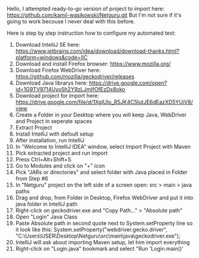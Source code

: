 Hello,
I attempted ready-to-go version of project to import here:
https://github.com/kamil-wasikowski/Netguru.git
But I'm not sure if it's going to work becouse I never deal with this before. 

Here is step by step instruction how to configure my automated test:
1. Download InteliiJ SE here:
https://www.jetbrains.com/idea/download/download-thanks.html?platform=windows&code=IIC
2. Download and install Firefox browser:
https://www.mozilla.org/
3. Download Firefox WebDriver here:
https://github.com/mozilla/geckodriver/releases
4. Download Java librarys here:
https://drive.google.com/open?id=1G9TV9714Uyo5h2Y9zLJmIfOfEzDx8oko
5. Download project for import here:
https://drive.google.com/file/d/1XglUIo_R5JK4C5IutJE6dEazXD5YUiV8/view
6. Create a Folder in your Desktop where you will keep Java, WebDriver and Project in seperate spaces 
7. Extract Project
8. Install IntelliJ with defoult setup
9. After installation, run IntelliJ
10. In "Welcome to IntelliJ IDEA" window, select Import Project with Maven
11. Pick extracted project and run import
12. Press Ctrl+Alt+Shift+S
13. Go to Modules and click on "+" icon
14. Pick "JARs or directories" and select folder with Java placed in Folder from Step #6
15. In "Netguru" project on the left side of a screen open: src > main > java paths
16. Drag and drop, from Folder in Desktop, Firefox WebDriver and put it into java folder in IntelliJ path
17. Right-click on geckodriver.exe and "Copy Path..." > "Absolute path"
18. Open "Login" Java Class
19. Paste Absolute path in second quote next to System.setProperty line so it look like this:
System.setProperty("webdriver.gecko.driver", "C:\\Users\\USER\\Desktop\\Netguru\\src\\main\\java\\geckodriver.exe");
20. IntelliJ will ask about importing Maven setup, let him import everything
21. Right-click on "Login.java" bookmark and select "Run 'Login.main()'
